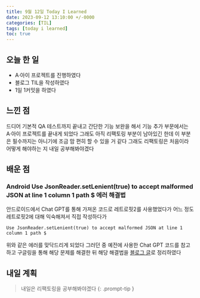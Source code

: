 ```yaml
---
title: 9월 12일 Today I Learned
date: 2023-09-12 13:10:00 +/-0000
categories: [TIL]
tags: [today i learned]
toc: true
---
```


## 오늘 한 일

* A·아이 프로젝트를 진행하였다
* 블로그 TIL을 작성하였다
* 1일 1커밋을 하였다

## 느낀 점

드디어 기본적 QA 테스트까지 끝내고 간단한 기능 보완을 해서 기능 추가 부문에서는 A·아이 프로젝트를 끝내게 되었다 그래도 아직 리팩토링 부분이 남아있긴 한데 이 부분은 필수까지는 아니기에 조금 맘 편히 할 수 있을 거 같다 그래도 리팩토링은 처음이라 어떻게 해야하는 지 내일 공부해봐야겠다

## 배운 점

### Android Use JsonReader.setLenient(true) to accept malformed JSON at line 1 column 1 path $ 에러 해결법

안드로이드에서 Chat GPT를 통해 가져온 코드로 레트로핏2를 사용했었다가 어느 정도 레트로핏2에 대해 익숙해져서 직접 작성하다가 

~~~
Use JsonReader.setLenient(true) to accept malformed JSON at line 1 column 1 path $
~~~

위와 같은 에러를 맞닥드리게 되었다 그러던 중 예전에 사용한 Chat GPT 코드를 참고하고 구글링을 통해 해당 문제를 해결한 뒤 해당 해결법을 [블로그 글](https://jangwoojun.github.io/posts/%EC%95%88%EB%93%9C%EB%A1%9C%EC%9D%B4%EB%93%9C-Use-JsonReader.setLenient(true)-to-accept-malformed-JSON-at-line-1-column-1-path-$-%EC%97%90%EB%9F%AC/)로 정리하였다

## 내일 계획

> 내일은 리팩토링을 공부해봐야겠다
{: .prompt-tip }

